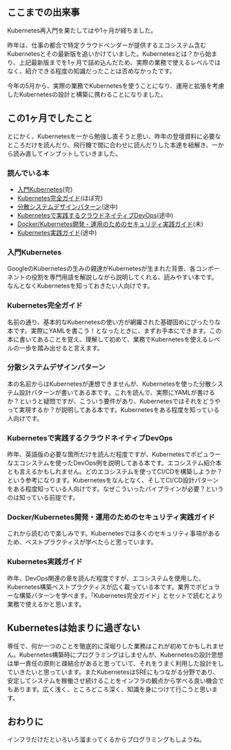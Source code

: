 ## ここまでの出来事
Kubernetes再入門を果たしてはや1ヶ月が経ちました。

昨年は、仕事の都合で特定クラウドベンダーが提供するエコシステム含むKubernetesとその最新版を追いかけていました。Kubernetesとは？から始まり、上記最新版までを1ヶ月で詰め込んだため、実際の業務で使えるレベルではなく、紹介できる程度の知識だったことは否めなかったです。

今年の5月から、実際の業務でKubernetesを使うことになり、運用と拡張を考慮したKubernetesの設計と構築に携わることになりました。

## この1ヶ月でしたこと
とにかく、Kubernetesを一から勉強し直そうと思い、昨年の登壇資料に必要なところだけを読んだり、飛行機で間に合わせに読んだりした本達を紐解き、一から読み直してインプットしていきました。

### 読んでいる本
- [入門Kubernetes](https://www.amazon.co.jp/%E5%85%A5%E9%96%80-Kubernetes-Kelsey-Hightower/dp/4873118409)(完)
- [Kubernetes完全ガイド](https://www.amazon.co.jp/Kubernetes%E5%AE%8C%E5%85%A8%E3%82%AC%E3%82%A4%E3%83%89-impress-top-gear-%E9%9D%92%E5%B1%B1/dp/4295004804)(ほぼ完)
- [分散システムデザインパターン](https://www.amazon.co.jp/%E5%88%86%E6%95%A3%E3%82%B7%E3%82%B9%E3%83%86%E3%83%A0%E3%83%87%E3%82%B6%E3%82%A4%E3%83%B3%E3%83%91%E3%82%BF%E3%83%BC%E3%83%B3-%E2%80%95%E3%82%B3%E3%83%B3%E3%83%86%E3%83%8A%E3%82%92%E4%BD%BF%E3%81%A3%E3%81%9F%E3%82%B9%E3%82%B1%E3%83%BC%E3%83%A9%E3%83%96%E3%83%AB%E3%81%AA%E3%82%B5%E3%83%BC%E3%83%93%E3%82%B9%E3%81%AE%E8%A8%AD%E8%A8%88-Brendan-Burns/dp/4873118751)(途中)
- [Kubernetesで実践するクラウドネイティブDevOps](https://www.amazon.co.jp/Kubernetes%E3%81%A7%E5%AE%9F%E8%B7%B5%E3%81%99%E3%82%8B%E3%82%AF%E3%83%A9%E3%82%A6%E3%83%89%E3%83%8D%E3%82%A4%E3%83%86%E3%82%A3%E3%83%96DevOps-John-Arundel/dp/4873119014)(途中)
- [Docker/Kubernetes開発・運用のためのセキュリティ実践ガイド](https://www.amazon.co.jp/Docker-Kubernetes%E9%96%8B%E7%99%BA%E3%83%BB%E9%81%8B%E7%94%A8%E3%81%AE%E3%81%9F%E3%82%81%E3%81%AE%E3%82%BB%E3%82%AD%E3%83%A5%E3%83%AA%E3%83%86%E3%82%A3%E5%AE%9F%E8%B7%B5%E3%82%AC%E3%82%A4%E3%83%89-Compass-Books%E3%82%B7%E3%83%AA%E3%83%BC%E3%82%BA-%E9%A0%88%E7%94%B0/dp/4839970505)(未)
- [Kubernetes実践ガイド](https://www.amazon.co.jp/Kubernetes%E5%AE%9F%E8%B7%B5%E3%82%AC%E3%82%A4%E3%83%89-%E3%82%AF%E3%83%A9%E3%82%A6%E3%83%89%E3%83%8D%E3%82%A4%E3%83%86%E3%82%A3%E3%83%96%E3%82%A2%E3%83%97%E3%83%AA%E3%82%B1%E3%83%BC%E3%82%B7%E3%83%A7%E3%83%B3%E3%82%92%E6%94%AF%E3%81%88%E3%82%8B%E6%8A%80%E8%A1%93-impress-top-gear%E3%82%B7%E3%83%AA%E3%83%BC%E3%82%BA-%E5%8C%97%E5%B1%B1-ebook/dp/B07TSBP3CZ)(途中)

### 入門Kubernetes
GoogleのKubernetesの生みの親達がKubernetesが生まれた背景、各コンポーネントの役割を専門用語を解説しながら説明してくれる、読みやすい本です。
なんとなくKubernetesを知っておきたい人向けです。

### Kubernetes完全ガイド
名前の通り、基本的なKubernetesの使い方が網羅された基礎固めにぴったりな本です。実際にYAMLを書こう！となったときに、まずお手本にできます。この本に書いてあることを覚え、理解して初めて、業務でKubernetesを使えるレベルの一歩を踏み出せると言えます。

### 分散システムデザインパターン
本の名前からはKubernetesが連想できませんが、Kubernetesを使った分散システム設計パターンが書いてある本です。これを読んで、実際にYAMLが書けるか？というと疑問ですが、こういう要件があり、Kubernetesではそれをどうやって実現するか？が説明してある本です。Kubernetesをある程度を知っている人向けです。

### Kubernetesで実践するクラウドネイティブDevOps
昨年、英語版の必要な箇所だけを読んだ程度ですが、Kubernetesでポピュラーなエコシステムを使ったDevOps例を説明してある本です。エコシステム紹介本とも言えるかもしれません。どのエコシステムを使ってCI/CDを構築しようか？という参考になります。Kubernetesをなんとなく、そしてCI/CD設計パターンをある程度知っている人向けです。なぜこういったパイプラインが必要？というのは知っている前提です。

### Docker/Kubernetes開発・運用のためのセキュリティ実践ガイド
これから読むので楽しみです。Kubernetesでは多くのセキュリティ事項があるため、ベストプラクティスが学べたらと思っています。

### Kubernetes実践ガイド
昨年、DevOps関連の章を読んだ程度ですが、エコシステムを使用した、Kubernetes構築ベストプラクティスが広く載っている本です。業界でポピュラーな構築パターンを学べます。「Kubernetes完全ガイド」とセットで読むとより業務で使えるかと思います。

## Kubernetesは始まりに過ぎない
専任で、何か一つのことを徹底的に深堀りした業務はこれが初めてかもしれません。Kubernetes構築時にプログラミングはしませんが、Kubernetesの設計思想は単一責任の原則と疎結合があると思っていて、それをうまく利用した設計をしていきたいと思っています。またKubernetesはSREにもつながる分野であり、安定してシステムを稼働させ続けることをインフラの観点から学べる良い機会でもあります。広く浅く、ところどころ深く、知識を身につけて行こうと思います。


## おわりに
インフラだけだといろいろ溜まってくるからプログラミングもしようね。
